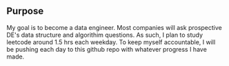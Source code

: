 ## Purpose
My goal is to become a data engineer. Most companies will ask prospective DE's data structure and algorithim questions.
As such, I plan to study leetcode around 1.5 hrs each weekday.
To keep myself accountable, I will be pushing each day to this github repo with whatever progress I have made. 
